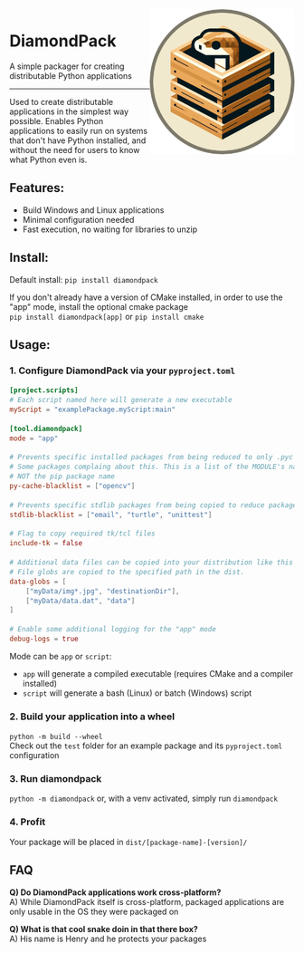 <img src="https://github.com/alagyn/DiamondPack/blob/d847471f6e84bff69195800990b87b2d95a72342/docs/diamondPack.png?raw=true" width="256" align="right"/>

# DiamondPack
A simple packager for creating distributable Python applications

---

Used to create distributable applications in the simplest way possible.
Enables Python applications to easily run on systems that don't have Python installed, and without the need for users to know what Python even is.

## Features:
- Build Windows and Linux applications
- Minimal configuration needed
- Fast execution, no waiting for libraries to unzip

## Install:

Default install:
`pip install diamondpack`

If you don't already have a version of CMake installed, in order to use the "app" mode,
install the optional cmake package  
`pip install diamondpack[app]`
or
`pip install cmake`

## Usage:

### 1. Configure DiamondPack via your `pyproject.toml`

```toml
[project.scripts]
# Each script named here will generate a new executable
myScript = "examplePackage.myScript:main"

[tool.diamondpack]
mode = "app"

# Prevents specific installed packages from being reduced to only .pyc files
# Some packages complaing about this. This is a list of the MODULE's name, same as it is imported as
# NOT the pip package name
py-cache-blacklist = ["opencv"]

# Prevents specific stdlib packages from being copied to reduce package size
stdlib-blacklist = ["email", "turtle", "unittest"]

# Flag to copy required tk/tcl files
include-tk = false

# Additional data files can be copied into your distribution like this
# File globs are copied to the specified path in the dist.
data-globs = [
    ["myData/img*.jpg", "destinationDir"],
    ["myData/data.dat", "data"]
]

# Enable some additional logging for the "app" mode
debug-logs = true
```

Mode can be `app` or `script`:
- `app` will generate a compiled executable (requires CMake and a compiler installed)
- `script` will generate a bash (Linux) or batch (Windows) script


### 2. Build your application into a wheel
`python -m build --wheel`  
Check out the `test` folder for an example package and its `pyproject.toml` configuration

### 3. Run diamondpack
`python -m diamondpack` or, with a venv activated, simply run `diamondpack`  

### 4. Profit
Your package will be placed in `dist/[package-name]-[version]/`

## FAQ

**Q) Do DiamondPack applications work cross-platform?**  
A) While DiamondPack itself is cross-platform, packaged applications are only usable in the OS they were packaged on

**Q) What is that cool snake doin in that there box?**  
A) His name is Henry and he protects your packages
